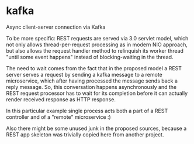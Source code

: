 # kafka
Async client-server connection via Kafka

To be more specific: REST requests are served via 3.0 servlet model,
which not only allows thread-per-request processing as in modern NIO approach,
but also allows the request handler method to relinquish its worker thread
"until some event happens" instead of blocking-waiting in the thread.

The need to wait comes from the fact that in the proposed model a REST server serves a request
by sending a kafka message to a remote microservice, which after having processed the message
sends back a reply message. So, this conversation happens asynchronously and the REST request
processor has to wait for its completion before it can actually render  received response as 
HTTP response.

In this particular example single process acts both a part of a REST controller and of a "remote" microservice :)

Also there might be some unused junk in the proposed sources, 
because a REST app skeleton was trivially copied here from another project.
